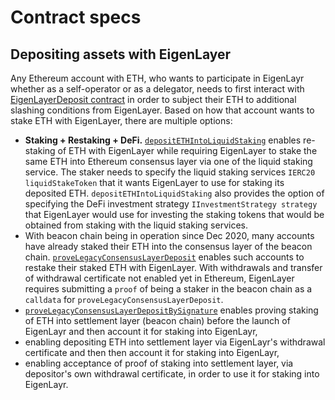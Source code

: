 # Contract specs

## Depositing assets with EigenLayer
Any Ethereum account with ETH, who wants to participate in EigenLayr whether as a self-operator or as a delegator, needs to first interact with [EigenLayerDeposit contract](./EigenLayrDeposit.sol) in order to subject their ETH to additional slashing conditions from EigenLayer. Based on how that account wants to stake ETH with EigenLayer, there are multiple options:
  - **Staking + Restaking + DeFi.** [`depositETHIntoLiquidStaking`](https://github.com/Layr-Labs/eignlayr-contracts/blob/849f755d926961c29584a2cb81a3f88335f51328/src/contracts/core/EigenLayrDeposit.sol#L62) enables re-staking of ETH with EigenLayer while requiring EigenLayer to stake the same ETH into Ethereum consensus layer via one of the liquid staking service. The staker needs to specify the liquid staking services `IERC20 liquidStakeToken` that it wants EigenLayer to use for staking its deposited ETH. `depositETHIntoLiquidStaking` also provides the option of specifying the DeFi investment strategy `IInvestmentStrategy strategy` that EigenLayer would use for investing the staking tokens that would be obtained from staking with the liquid staking services. 
  - With beacon chain being in operation since Dec 2020, many accounts have already staked their ETH into the consensus layer of the beacon chain. [`proveLegacyConsensusLayerDeposit`](https://github.com/Layr-Labs/eignlayr-contracts/blob/f0724479452c9fbb7bb72cd20a86d4f0abe67050/src/contracts/core/EigenLayrDeposit.sol#L137) enables such accounts to restake their staked ETH with EigenLayer. With withdrawals and transfer of withdrawal certificate not enabled yet in Ethereum, EigenLayer requires submitting a `proof` of being a staker in the beacon chain as a `calldata` for `proveLegacyConsensusLayerDeposit`. 
  - [`proveLegacyConsensusLayerDepositBySignature`](https://github.com/Layr-Labs/eignlayr-contracts/blob/f0724479452c9fbb7bb72cd20a86d4f0abe67050/src/contracts/core/EigenLayrDeposit.sol#L91) enables proving staking of ETH into settlement layer (beacon chain) before the launch of EigenLayr and then account it for staking into EigenLayr,
  - enabling depositing ETH into settlement layer via EigenLayr's withdrawal certificate and then then account it for staking into EigenLayr,
  - enabling acceptance of proof of staking into settlement layer, via depositor's own withdrawal certificate, in order to use it for staking into EigenLayr.
 
